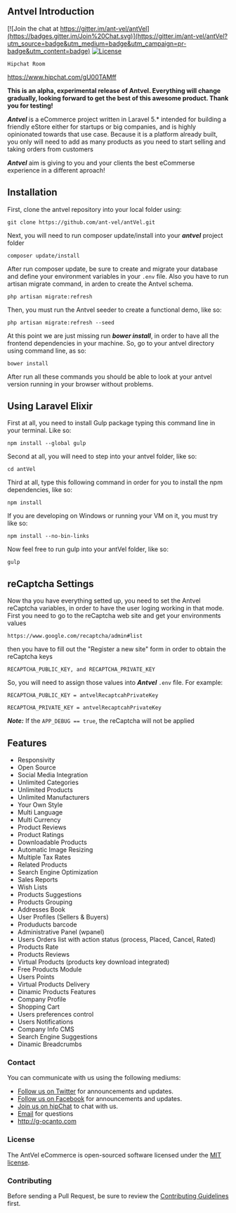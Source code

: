 ## Antvel Introduction

[![Join the chat at https://gitter.im/ant-vel/antVel](https://badges.gitter.im/Join%20Chat.svg)](https://gitter.im/ant-vel/antVel?utm_source=badge&utm_medium=badge&utm_campaign=pr-badge&utm_content=badge)
[![License](https://poser.pugx.org/laravel/framework/license.svg)](https://packagist.org/packages/laravel/framework)

``` 
Hipchat Room 
```
https://www.hipchat.com/gU00TAMff



**This is an alpha, experimental release of Antvel. Everything will change gradually, looking forward to get the best of this awesome product. Thank you for testing!**

***Antvel*** is a eCommerce project written in Laravel 5.* intended for building a friendly eStore either for startups or big companies, and is highly opinionated towards that use case. Because it is a platform already built, you only will need to add as many products as you need  to start selling and taking orders from customers

***Antvel*** aim is giving to you and your clients the best eCommerse experience in a different aproach!

<a name="installation"></a>
## Installation

First, clone the antvel repository into your local folder using:

```
git clone https://github.com/ant-vel/antVel.git
```

Next, you will need to run composer update/install into your ***antvel*** project folder
```
composer update/install
```

After run composer update, be sure to create and migrate your database and define your environment variables in your `.env` file. Also you have to run artisan migrate command, in arden to create the Antvel schema.

```
php artisan migrate:refresh
```

Then, you must run the Antvel seeder to create a functional demo, like so:

```
php artisan migrate:refresh --seed
```

At this point we are just missing run ***bower install***, in order to have all the frontend dependencies in your machine.  So, go to your antvel directory using command line, as so:

```
bower install
```

After run all these commands you should be able to look at your antvel version running in your browser without problems.

## Using Laravel Elixir

First at all, you need to install Gulp package typing this command line in your terminal. Like so:

```
npm install --global gulp
```
 
Second at all, you will need to step into your antvel folder, like so:
```
cd antVel
```

Third at all, type this following command in order for you to install the npm dependencies, like so:
```
npm install 
```

If you are developing on Windows or running your VM on it, you must try like so: 
```
npm install --no-bin-links
```

Now feel free to run gulp into your antVel folder, like so:
```
gulp
```



<a name="features"></a>
## reCaptcha Settings

Now tha you have everything setted up, you need to set the Antvel reCaptcha variables, in order to have the user loging working in that mode. First you need to go to the reCaptcha web site and get your environments values

```
https://www.google.com/recaptcha/admin#list
```

then you have to fill out the "Register a new site" form in order to obtain the reCaptcha keys

```
RECAPTCHA_PUBLIC_KEY, and RECAPTCHA_PRIVATE_KEY
```

So, you will need to assign those values into ***Antvel*** ```.env``` file. For example: 

```
RECAPTCHA_PUBLIC_KEY = antvelRecaptcahPrivateKey

RECAPTCHA_PRIVATE_KEY = antvelRecaptcahPrivateKey
```

***Note:*** If the ```APP_DEBUG == true```, the reCaptcha will not be applied

<a name="features"></a>
## Features

* Responsivity
* Open Source
* Social Media Integration
* Unlimited Categories
* Unlimited Products
* Unlimited Manufacturers
* Your Own Style
* Multi Language
* Multi Currency
* Product Reviews
* Product Ratings
* Downloadable Products
* Automatic Image Resizing
* Multiple Tax Rates
* Related Products
* Search Engine Optimization
* Sales Reports
* Wish Lists
* Products Suggestions
* Products Grouping
* Addresses Book
* User Profiles (Sellers & Buyers)
* Produducts barcode
* Administrative Panel (wpanel)
* Users Orders list with action status (process, Placed, Cancel, Rated)
* Products Rate
* Products Reviews
* Virtual Products (products key download integrated)
* Free Products Module
* Users Points
* Virtual Products Delivery
* Dinamic Products Features
* Company Profile
* Shopping Cart
* Users preferences control
* Users Notifications
* Company Info CMS
* Search Engine Suggestions
* Dinamic Breadcrumbs


### Contact

You can communicate with us using the following mediums:

* [Follow us on Twitter](http://twitter.com/octobercms) for announcements and updates.
* [Follow us on Facebook](http://facebook.com/octobercms) for announcements and updates.
* [Join us on hipChat](https://antvel.hipchat.com/home) to chat with us.
* [Email](gustavoocanto@gmail.com) for questions
* http://g-ocanto.com

### License

The AntVel eCommerce is open-sourced software licensed under the [MIT license](http://opensource.org/licenses/MIT).

### Contributing

Before sending a Pull Request, be sure to review the [Contributing Guidelines](CONTRIBUTING.md) first.


